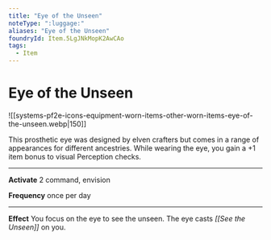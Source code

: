 ```yaml
---
title: "Eye of the Unseen"
noteType: ":luggage:"
aliases: "Eye of the Unseen"
foundryId: Item.5LgJNkMopK2AwCAo
tags:
  - Item
---
```


# Eye of the Unseen
![[systems-pf2e-icons-equipment-worn-items-other-worn-items-eye-of-the-unseen.webp|150]]

This prosthetic eye was designed by elven crafters but comes in a range of appearances for different ancestries. While wearing the eye, you gain a +1 item bonus to visual Perception checks.

* * *

**Activate** 2 command, envision

**Frequency** once per day

* * *

**Effect** You focus on the eye to see the unseen. The eye casts _[[See the Unseen]]_ on you.



